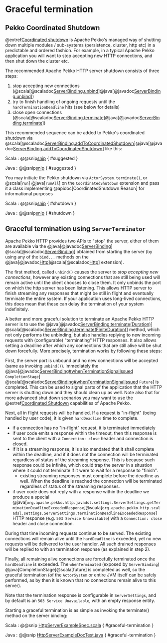 # Graceful termination

## Pekko Coordinated Shutdown

@extref[Coordinated shutdown](pekko-docs:coordinated-shutdown.html) is Apache Pekko's managed way of shutting down multiple modules / sub-systems (persistence, cluster, http etc)
in a predictable and ordered fashion. For example, in a typical Apache Pekko application you will want to stop accepting new HTTP connections, and then shut down the cluster etc.

The recommended Apache Pekko HTTP server shutdown consists of three steps:

1. stop accepting new connections (@scala[@scaladoc[ServerBinding.unbind](akka.http.scaladsl.Http.ServerBinding)]@java[@javadoc[ServerBinding.unbind](akka.http.javadsl.ServerBinding)])
1. try to finish handling of ongoing requests until the `hardTerminationDeadline` hits (see below for details)
1. close open connections (@scala[@scaladoc[ServerBinding.terminate](akka.http.scaladsl.Http.ServerBinding)]@java[@javadoc[ServerBinding.terminate](akka.http.javadsl.ServerBinding)])

This recommended sequence can be added to Pekko's coordinated shutdown via @scala[@scaladoc[ServerBinding.addToCoordinatedShutdown](akka.http.scaladsl.Http.ServerBinding)]@java[@javadoc[ServerBinding.addToCoordinatedShutdown](akka.http.javadsl.ServerBinding)] like this:

Scala
: @@snip[snip](/docs/src/test/scala/docs/http/scaladsl/server/ServerShutdownExampleSpec.scala) { #suggested }

Java
: @@snip[snip](/docs/src/test/java/docs/http/javadsl/server/ServerShutdownExampleTest.java) { #suggested }

You may initiate the Pekko shutdown via `ActorSystem.terminate()`, or @scala[`run`] @java[`runAll`] on the `CoordinatedShutdown` extension and pass it a class implementing @apidoc[CoordinatedShutdown.Reason] for informational purposes

Scala
: @@snip[snip](/docs/src/test/scala/docs/http/scaladsl/server/ServerShutdownExampleSpec.scala) { #shutdown }

Java
: @@snip[snip](/docs/src/test/java/docs/http/javadsl/server/ServerShutdownExampleTest.java) { #shutdown }


## Graceful termination using `ServerTerminator`

Apache Pekko HTTP provides two APIs to "stop" the server, either of them are available via the
@java[@javadoc[ServerBinding](akka.http.javadsl.ServerBinding)]
@scala[@scaladoc[ServerBinding](akka.http.scaladsl.Http$$ServerBinding)]
obtained from starting the server (by using any of the `bind...` methods on the
@java[@javadoc[Http](akka.http.javadsl.Http)]@scala[@scaladoc[Http](akka.http.scaladsl.HttpExt)] extension).

The first method, called `unbind()` causes the server to *stop accepting new connections*, however any existing
connections that are still being used will remain active until the client chooses to close them.
It only unbinds the port on which the http server has been listening. This allows HTTP server to finish streaming any
responses that might be still in flight and eventually terminate the entire system. If your application uses long-lived
connections, this does mean that these can delay the termination of your system indefinitely.

A better and more graceful solution to terminate an Apache Pekko HTTP server is to use the
@java[@javadoc[ServerBinding.terminate(Duration)](akka.http.javadsl.ServerBinding#terminate-java.time.Duration-)]
@scala[@scaladoc[ServerBinding.terminate(FiniteDuration)](akka.http.scaladsl.Http$$ServerBinding#terminate%28FiniteDuration%29:Future[HttpTerminated])]
method, which not only performs the unbinding, but also
handles replying to new incoming requests with (configurable) "terminating" HTTP responses.
It also allows setting a deadline after which any connections that are still alive will be shut down forcefully.
More precisely, termination works by following these steps:

First, the server port is unbound and no new connections will be accepted (same as invoking `unbind()`).
Immediately the 
@java[@javadoc[ServerBinding#whenTerminationSignalIssued](akka.http.javadsl.ServerBinding#whenTerminationSignalIssued--) `CompletionStage`]
@scala[@scaladoc[ServerBinding#whenTerminationSignalIssued](akka.http.scaladsl.Http$$ServerBinding#whenTerminationSignalIssued:Future[Deadline]) `Future`]
is completed.
This can be used to signal parts of the application that the HTTP server is shutting down and they should clean up as well.
Note also that for more advanced shut down scenarios you may want to use the @extref[Coordinated Shutdown](pekko-docs:/actors.html#coordinated-shutdown) capabilities of Apache Pekko.

Next, all in flight requests will be handled. If a request is "in-flight" (being handled by user code), it is given `hardDeadline` time to complete.

- if a connection has no "in-flight" request, it is terminated immediately  
- if user code emits a response within the timeout, then this response is sent to the client with a `Connection: close` header and connection is closed.
- if it is a streaming response, it is also mandated that it shall complete within the deadline, and if it does not
  the connection will be terminated regardless of status of the streaming response. This is because such response could be infinite,
  which could trap the server in a situation where it could not terminate if it were to wait for a response to "finish".
    - existing streaming responses must complete before the deadline as well.
      When the deadline is reached the connection will be terminated regardless of status of the streaming responses.
- if user code does not reply with a response within the deadline we produce a special @java[`org.apache.pekko.http.javadsl.settings.ServerSettings.getTerminationDeadlineExceededResponse`]@scala[`org.apache.pekko.http.scaladsl.settings.ServerSettings.terminationDeadlineExceededResponse`] 
HTTP response (e.g. `503 Service Unavailable`) with a `Connection: close` header and close connection.

During that time incoming requests continue to be served. The existing connections will remain alive until the 
`hardDeadline` is exceeded, yet no new requests will be delivered to the user handler. All such drained responses will be replied to with an termination response (as explained in step 2).

Finally, all remaining alive connections are forcefully terminated once the `hardDeadline` is exceeded.
The `whenTerminated` (exposed by `ServerBinding`) @java[CompletionStage]@scala[future] is completed as well, so the
graceful termination (of the `ActorSystem` or entire JVM itself can be safely performed, as by then it is known that no
connections remain alive to this server).

Note that the termination response is configurable in `ServerSettings`, and by default is an `503 Service Unavailable`,
with an empty response entity.

Starting a graceful termination is as simple as invoking the terminate() method on the server binding:

Scala
:   @@snip [HttpServerExampleSpec.scala](/docs/src/test/scala/docs/http/scaladsl/HttpServerExampleSpec.scala) { #graceful-termination }

Java
:   @@snip [HttpServerExampleDocTest.java](/docs/src/test/java/docs/http/javadsl/server/HttpServerExampleDocTest.java) { #graceful-termination }
